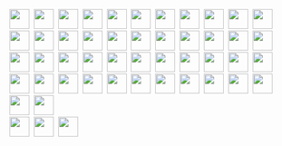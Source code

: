 <img src="https://img.shields.io/badge/HTML5-20232A?style=flat-square&logo=html5&logoColor=E34F26" height="35" />&nbsp;
<img src="https://img.shields.io/badge/CSS3-20232A?style=flat-square&logo=css3&logoColor=1572B6" height="35"/>&nbsp;
<img src="https://img.shields.io/badge/JavaScript-20232A.svg?&style=flat-square&logo=javascript&logoColor=F7DF1E" height="35"/>&nbsp;
<img src="https://img.shields.io/badge/React-20232A?style=flat-square&logo=react&logoColor=61DAFB" height="35"/>&nbsp;
<img src="https://img.shields.io/badge/React_Router-20232A?style=flat-square&logo=react-router&logoColor=CA4245" height="35"/>&nbsp;
<img src="https://img.shields.io/badge/Sass-20232A?style=flat-square&logo=sass&logoColor=CC6699" height="35"/>&nbsp;
<img src="https://img.shields.io/badge/MUI-20232A?style=flat-square&logo=MUI&logoColor=007FFF" height="35"/>&nbsp;
<img src="https://img.shields.io/badge/Bootstrap-20232A?style=flat-square&logo=bootstrap&logoColor=7E0AF9" height="35"/>&nbsp;
<img src="https://img.shields.io/badge/Tailwind_CSS-20232A?style=flat-square&logo=tailwind-css&logoColor=06B6D4" height="35"/>&nbsp;
<img src="https://img.shields.io/badge/Netlify-20232A?style=flat-square&logo=netlify&logoColor=00C7B7" height="35"/>&nbsp;
<img src="https://img.shields.io/badge/Heroku-20232A?style=flat-square&logo=heroku&logoColor=430098" height="35"/>&nbsp;
<img src="https://img.shields.io/badge/firebase-20232A.svg?&style=flat-square&logo=firebase&logoColor=FFCA28" height="35"/>&nbsp;
<img src="https://img.shields.io/badge/Node.js-20232A?style=flat-square&logo=node.js&logoColor=43853D" height="35"/>&nbsp;
<img src="https://img.shields.io/badge/-MongoDB-20232A?style=flat-square&logo=mongodb&logoColor=4DB33D" height="35"/>&nbsp;
<img src="https://img.shields.io/badge/-MySQL-20232A?style=flat-square&logo=mysql&logoColor=4479A1" height="35"/>&nbsp;
<img src="https://img.shields.io/badge/-Express-20232A?style=flat-square&logo=express&logoColor=000000" height="35"/>&nbsp;
<img src="https://img.shields.io/badge/-Next.js-20232A?style=flat-square&logo=Next.js&logoColor=000000" height="35"/>&nbsp;
<img src="https://img.shields.io/badge/-NGINX-20232A?style=flat-square&logo=NGINX&logoColor=009639" height="35"/>&nbsp;
<img src="https://img.shields.io/badge/-Docker-20232A?style=flat-square&logo=Docker&logoColor=2496ED" height="35"/>&nbsp;
<img src="https://img.shields.io/badge/-TypeScript-20232A?style=flat-square&logo=TypeScript&logoColor=3178C6" height="35"/>&nbsp;
<img src="https://img.shields.io/badge/-Git-20232A?style=flat-square&logo=Git&logoColor=F05032" height="35"/>&nbsp;
<img src="https://img.shields.io/badge/-Figma-20232A?style=flat-square&logo=Figma&logoColor=F24E1E" height="35"/>&nbsp;
<img src="https://img.shields.io/badge/-Postman-20232A?style=flat-square&logo=Postman&logoColor=FF6C37" height="35"/>&nbsp;
<img src="https://img.shields.io/badge/-Redux-20232A?style=flat-square&logo=Redux&logoColor=764ABC" height="35"/>&nbsp;
<img src="https://img.shields.io/badge/-Webpack-20232A?style=flat-square&logo=Webpack&logoColor=8DD6F9" height="35"/>&nbsp;
<img src="https://img.shields.io/badge/-npm-20232A?style=flat-square&logo=npm&logoColor=CB3837" height="35"/>&nbsp;
<img src="https://img.shields.io/badge/-Go-20232A?style=flat-square&logo=Go&logoColor=00ADD8" height="35"/>&nbsp;
<img src="https://img.shields.io/badge/-Python-20232A?style=flat-square&logo=Python&logoColor=3776AB" height="35"/>&nbsp;
<img src="https://img.shields.io/badge/-GraphQL-20232A?style=flat-square&logo=GraphQL&logoColor=E10098" height="35"/>&nbsp;
<img src="https://img.shields.io/badge/-ChakraUI-20232A?style=flat-square&logo=ChakraUI&logoColor=319795" height="35"/>&nbsp;
<img src="https://img.shields.io/badge/-Chart.js-20232A?style=flat-square&logo=Chart.js&logoColor=FF6384" height="35"/>&nbsp;
<img src="https://img.shields.io/badge/-.ENV-20232A?style=flat-square&logo=.ENV&logoColor=ECD53F" height="35"/>&nbsp;
<img src="https://img.shields.io/badge/-Git-20232A?style=flat-square&logo=Git&logoColor=F05032" height="35"/>&nbsp;
<img src="https://img.shields.io/badge/-JSON-20232A?style=flat-square&logo=JSON&logoColor=000000" height="35"/>&nbsp;
<img src="https://img.shields.io/badge/-JSON Web Tokens-20232A?style=flat-square&logo=JSON Web Tokens&logoColor=000000" height="35"/>&nbsp;
<img src="https://img.shields.io/badge/-NestJS-20232A?style=flat-square&logo=NestJS&logoColor=E0234E" height="35"/>&nbsp;
<img src="https://img.shields.io/badge/-Jest-20232A?style=flat-square&logo=Jest&logoColor=C21325" height="35"/>&nbsp;
<img src="https://img.shields.io/badge/-Insomnia-20232A?style=flat-square&logo=Insomnia&logoColor=4000BF" height="35"/>&nbsp;
<img src="https://img.shields.io/badge/-Canva-20232A?style=flat-square&logo=Canva&logoColor=00C4CC" height="35"/>&nbsp;
<img src="https://img.shields.io/badge/-Git-20232A?style=flat-square&logo=Git&logoColor=F05032" height="35"/>&nbsp;
<img src="https://img.shields.io/badge/-Prisma-20232A?style=flat-square&logo=Prisma&logoColor=2D3748" height="35"/>&nbsp;
<img src="https://img.shields.io/badge/-Prisma-20232A?style=flat-square&logo=Sequelize&logoColor=52B0E7" height="35"/>&nbsp;
<img src="https://img.shields.io/badge/-Supabase-20232A?style=flat-square&logo=Supabase&logoColor=3FCF8E" height="35"/>&nbsp;
<img src="https://img.shields.io/badge/-tRPC-20232A?style=flat-square&logo=tRPC&logoColor=2596BE" height="35"/>&nbsp;
<img src="https://img.shields.io/badge/-Nest-20232A?style=flat-square&logo=NestJS&logoColor=E0234E" height="35"/>&nbsp;
<img src="https://img.shields.io/badge/-PostgreSQL-20232A?style=flat-square&logo=PostgreSQL&logoColor=4169E1" height="35"/>&nbsp;
<br/>
<img src="https://img.shields.io/badge/-PostCSS-20232A?style=flat-square&logo=PostCSS&logoColor=DD3A0A" height="35"/>&nbsp;
<img src="https://img.shields.io/badge/-Vercel-20232A?style=flat-square&logo=Vercel&logoColor=000000" height="35"/>&nbsp;
<img src="https://img.shields.io/badge/-Stack Overflow-20232A?style=flat-square&logo=StackOverflow&logoColor=F58025" height="35"/>&nbsp;
